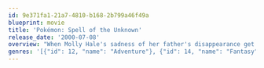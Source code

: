 ```yaml
---
id: 9e371fa1-21a7-4810-b168-2b799a46f49a
blueprint: movie
title: 'Pokémon: Spell of the Unknown'
release_date: '2000-07-08'
overview: "When Molly Hale's sadness of her father's disappearance get to her, she unknowingly uses the Unown to create her own dream world along with Entei, who she believes to be her father. When Entei kidnaps Ash's mom, Ash along with Misty & Brock invade the mansion looking for his mom and trying to stop the mysteries of Molly's Dream World and Entei!"
genres: '[{"id": 12, "name": "Adventure"}, {"id": 14, "name": "Fantasy"}, {"id": 16, "name": "Animation"}, {"id": 28, "name": "Action"}, {"id": 10751, "name": "Family"}]'
---
```

